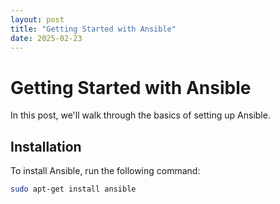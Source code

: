 ```yaml
---
layout: post
title: "Getting Started with Ansible"
date: 2025-02-23
---
```


# Getting Started with Ansible

In this post, we'll walk through the basics of setting up Ansible.

## Installation
To install Ansible, run the following command:

```bash
sudo apt-get install ansible
